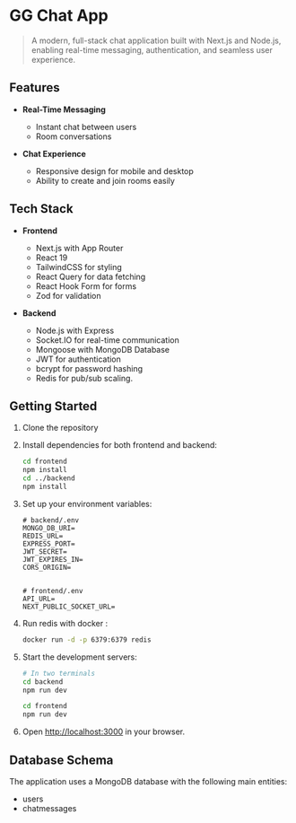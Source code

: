 # GG Chat App

> A modern, full-stack chat application built with Next.js and Node.js, enabling real-time messaging, authentication, and seamless user experience.

## Features

- **Real-Time Messaging**

  - Instant chat between users
  - Room conversations

- **Chat Experience**

  - Responsive design for mobile and desktop
  - Ability to create and join rooms easily

## Tech Stack

- **Frontend**

  - Next.js with App Router
  - React 19
  - TailwindCSS for styling
  - React Query for data fetching
  - React Hook Form for forms
  - Zod for validation

- **Backend**
  - Node.js with Express
  - Socket.IO for real-time communication
  - Mongoose with MongoDB Database
  - JWT for authentication
  - bcrypt for password hashing
  - Redis for pub/sub scaling.

## Getting Started

1. Clone the repository

2. Install dependencies for both frontend and backend:

   ```bash
   cd frontend
   npm install
   cd ../backend
   npm install
   ```

3. Set up your environment variables:

   ```env
   # backend/.env
   MONGO_DB_URI=
   REDIS_URL=
   EXPRESS_PORT=
   JWT_SECRET=
   JWT_EXPIRES_IN=
   CORS_ORIGIN=


   # frontend/.env
   API_URL=
   NEXT_PUBLIC_SOCKET_URL=
   ```

4. Run redis with docker :

   ```bash
   docker run -d -p 6379:6379 redis
   ```

5. Start the development servers:

   ```bash
   # In two terminals
   cd backend
   npm run dev

   cd frontend
   npm run dev
   ```

6. Open [http://localhost:3000](http://localhost:3000) in your browser.

## Database Schema

The application uses a MongoDB database with the following main entities:

- users
- chatmessages
